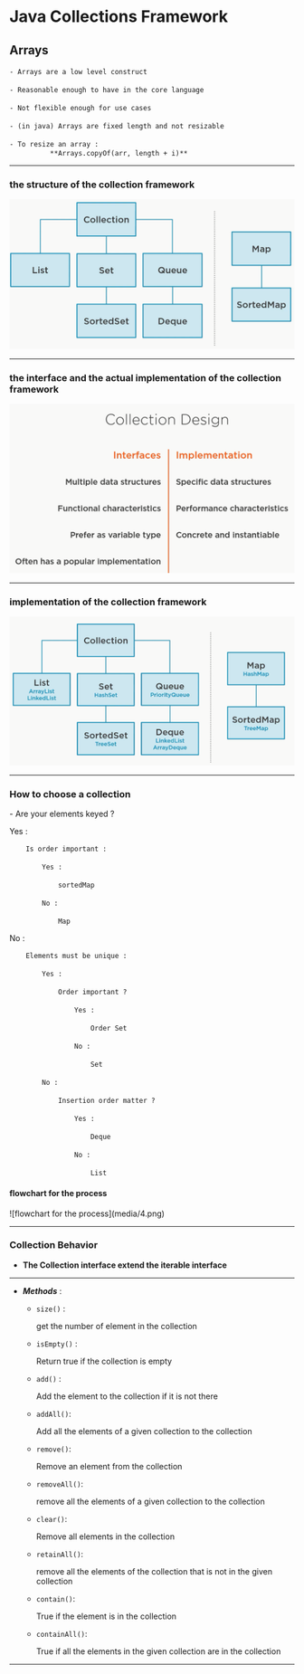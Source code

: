 <h1 >Java Collections Framework</h1>

<h2>Arrays</h2>

    - Arrays are a low level construct

    - Reasonable enough to have in the core language
      
    - Not flexible enough for use cases
      
    - (in java) Arrays are fixed length and not resizable
        
    - To resize an array :
              **Arrays.copyOf(arr, length + i)**
              
<hr>
<h3>the structure of the collection framework</h3>

![structure of the collection framework](media/1.png)
<hr>
<h3>the interface and the actual implementation of the collection framework</h3>

![the interface and the actual implementation](media/2.png)
<hr>
<h3>implementation of the collection framework</h3>

![implementation](media/3.png)
<hr>

<h3> How to choose a collection </h3>
- Are your elements keyed ?

   Yes :

        Is order important :

            Yes :

                sortedMap

            No :

                Map

  No :

        Elements must be unique :

            Yes :

                Order important ?

                    Yes :

                        Order Set

                    No :

                        Set

            No :

                Insertion order matter ?

                    Yes :

                        Deque

                    No :

                        List


<h4>flowchart for the process</h4>
![flowchart for the process](media/4.png)

<hr>

<h3>Collection Behavior</h3>

- **The Collection interface extend the iterable interface**
<hr>

- _**Methods**_ :
  - `size()` :
    
     get the number of element in the collection
    
  - `isEmpty()` :
    
     Return true if the collection is empty
    
  - `add()` :
    
      Add the element to the collection if it is not there
    
  - `addAll()`:
    
    Add all the elements of a given collection to the collection
    
  - `remove()`:
    
    Remove an element from the collection
    
  - `removeAll()`:
    
    remove all the elements of a given collection to the collection
    
  - `clear()`:
    
    Remove all elements in the collection
    
  - `retainAll()`:
    
    remove all the elements of the collection that is not in  the given collection
    
  - `contain()`:
    
    True if the element is in the collection
    
  - `containAll()`:
    
    True if all the elements in the given collection are in the collection
    
<hr>
